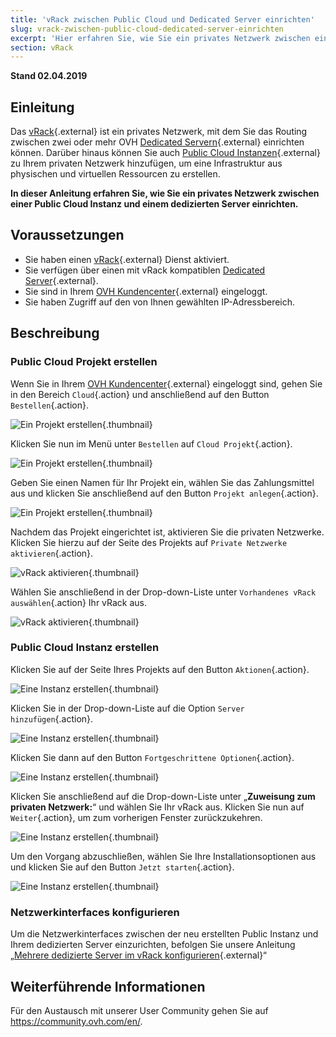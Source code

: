 ```yaml
---
title: 'vRack zwischen Public Cloud und Dedicated Server einrichten'
slug: vrack-zwischen-public-cloud-dedicated-server-einrichten
excerpt: 'Hier erfahren Sie, wie Sie ein privates Netzwerk zwischen einer Public Cloud Instanz und einem dedizierten Server einrichten.'
section: vRack
---
```


**Stand 02.04.2019**

## Einleitung

Das [vRack](https://www.ovh.de/loesungen/vrack/){.external} ist ein privates Netzwerk, mit dem Sie das Routing zwischen zwei oder mehr OVH [Dedicated Servern](https://www.ovh.de/dedicated_server/){.external} einrichten können. Darüber hinaus können Sie auch [Public Cloud Instanzen](https://www.ovh.de/public-cloud/instances/){.external} zu Ihrem privaten Netzwerk hinzufügen, um eine Infrastruktur aus physischen und virtuellen Ressourcen zu erstellen.

**In dieser Anleitung erfahren Sie, wie Sie ein privates Netzwerk zwischen einer Public Cloud Instanz und einem dedizierten Server einrichten.**


## Voraussetzungen

- Sie haben einen [vRack](https://www.ovh.de/loesungen/vrack){.external} Dienst aktiviert.
- Sie verfügen über einen mit vRack kompatiblen [Dedicated Server](https://www.ovh.de/dedicated_server/){.external}.
- Sie sind in Ihrem [OVH Kundencenter](https://www.ovh.com/auth/?action=gotomanager){.external} eingeloggt.
- Sie haben Zugriff auf den von Ihnen gewählten IP-Adressbereich.


## Beschreibung

### Public Cloud Projekt erstellen

Wenn Sie in Ihrem [OVH Kundencenter](https://www.ovh.com/auth/?action=gotomanager){.external} eingeloggt sind, gehen Sie in den Bereich `Cloud`{.action} und anschließend auf den Button `Bestellen`{.action}.

![Ein Projekt erstellen](images/pci-project-01.png){.thumbnail}

Klicken Sie nun im Menü unter `Bestellen` auf `Cloud Projekt`{.action}.

![Ein Projekt erstellen](images/pci-project-02.png){.thumbnail}

Geben Sie einen Namen für Ihr Projekt ein, wählen Sie das Zahlungsmittel aus und klicken Sie anschließend auf den Button `Projekt anlegen`{.action}.

![Ein Projekt erstellen](images/pci-project-03.png){.thumbnail}

Nachdem das Projekt eingerichtet ist, aktivieren Sie die privaten Netzwerke. Klicken Sie hierzu auf der Seite des Projekts auf `Private Netzwerke aktivieren`{.action}.

![vRack aktivieren](images/pci-vrack-01.png){.thumbnail}

Wählen Sie anschließend in der Drop-down-Liste unter `Vorhandenes vRack auswählen`{.action} Ihr vRack aus.

![vRack aktivieren](images/pci-vrack-02.png){.thumbnail}


### Public Cloud Instanz erstellen

Klicken Sie auf der Seite Ihres Projekts auf den Button `Aktionen`{.action}.

![Eine Instanz erstellen](images/pci-01.png){.thumbnail}

Klicken Sie in der Drop-down-Liste auf die Option `Server hinzufügen`{.action}.

![Eine Instanz erstellen](images/pci-02.png){.thumbnail}

Klicken Sie dann auf den Button `Fortgeschrittene Optionen`{.action}.

![Eine Instanz erstellen](images/pci-03.png){.thumbnail}

Klicken Sie anschließend auf die Drop-down-Liste unter „**Zuweisung zum privaten Netzwerk:**“ und wählen Sie Ihr vRack aus. Klicken Sie nun auf `Weiter`{.action}, um zum vorherigen Fenster zurückzukehren.

![Eine Instanz erstellen](images/pci-04.png){.thumbnail}

Um den Vorgang abzuschließen, wählen Sie Ihre Installationsoptionen aus und klicken Sie auf den Button `Jetzt starten`{.action}.

![Eine Instanz erstellen](images/pci-05.png){.thumbnail}


### Netzwerkinterfaces konfigurieren

Um die Netzwerkinterfaces zwischen der neu erstellten Public Instanz und Ihrem dedizierten Server einzurichten, befolgen Sie unsere Anleitung „[Mehrere dedizierte Server im vRack konfigurieren](https://docs.ovh.com/de/dedicated/mehrere-dedizierte-server-im-vrack-konfigurieren/){.external}“


## Weiterführende Informationen

Für den Austausch mit unserer User Community gehen Sie auf <https://community.ovh.com/en/>.